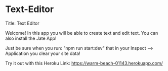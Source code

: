 # Text-Editor

Title: Text Editor

Welcome! In this app you will be able to create text and edit text. You can also install the Jate App!

Just be sure when you run: "npm run start:dev" that in your Inspect --> Application you clear your site data!

Try it out with this Heroku Link: https://warm-beach-01143.herokuapp.com/

